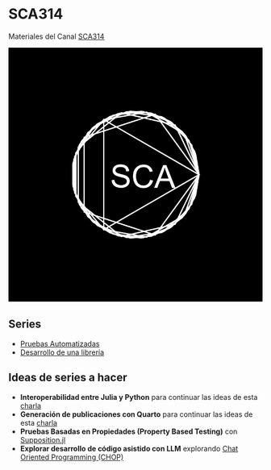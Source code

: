 # SCA314

Materiales del Canal [SCA314](https://www.youtube.com/@SCA314)

![logo](logo/logo_sca.svg)

## Series

- [Pruebas Automatizadas](./series/pruebas-automatizadas/README.md)
- [Desarrollo de una librería](./series/libreria-graficos/README.md)

## Ideas de series a hacer

- **Interoperabilidad entre Julia y Python** para continuar las ideas de esta [charla](https://saxa.xyz/charla-cata)
- **Generación de publicaciones con Quarto** para continuar las ideas de esta [charla](https://saxa.xyz/charla-cuarto)
- **Pruebas Basadas en Propiedades (Property Based Testing)** con [Supposition.jl](https://github.com/Seelengrab/Supposition.jl)
- **Explorar desarrollo de código asistido con LLM** explorando [Chat Oriented Programming (CHOP)](https://www.youtube.com/watch?v=jpzv-_YQf6k)